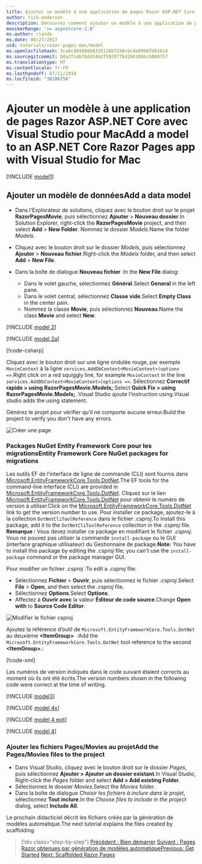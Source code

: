 ```yaml
---
title: Ajouter un modèle à une application de pages Razor ASP.NET Core avec Visual Studio pour Mac
author: rick-anderson
description: Découvrez comment ajouter un modèle à une application de pages Razor dans ASP.NET Core à l’aide de Visual Studio pour Mac.
monikerRange: '>= aspnetcore-2.0'
ms.author: riande
ms.date: 08/27/2017
uid: tutorials/razor-pages-mac/model
ms.openlocfilehash: 3ca6c9b9988b8335116b7248c6c4a89997d02b14
ms.sourcegitcommit: b8a2f14bf8dd346d7592977642b610bbcb0b0757
ms.translationtype: HT
ms.contentlocale: fr-FR
ms.lasthandoff: 07/11/2018
ms.locfileid: "38186756"
---
```

# <a name="add-a-model-to-an-aspnet-core-razor-pages-app-with-visual-studio-for-mac"></a><span data-ttu-id="7b6b4-103">Ajouter un modèle à une application de pages Razor ASP.NET Core avec Visual Studio pour Mac</span><span class="sxs-lookup"><span data-stu-id="7b6b4-103">Add a model to an ASP.NET Core Razor Pages app with Visual Studio for Mac</span></span>

[!INCLUDE [model1](../../includes/RP/model1.md)]

## <a name="add-a-data-model"></a><span data-ttu-id="7b6b4-104">Ajouter un modèle de données</span><span class="sxs-lookup"><span data-stu-id="7b6b4-104">Add a data model</span></span>

* <span data-ttu-id="7b6b4-105">Dans l’Explorateur de solutions, cliquez avec le bouton droit sur le projet **RazorPagesMovie**, puis sélectionnez **Ajouter** > **Nouveau dossier**.</span><span class="sxs-lookup"><span data-stu-id="7b6b4-105">In Solution Explorer, right-click the **RazorPagesMovie** project, and then select **Add** > **New Folder**.</span></span> <span data-ttu-id="7b6b4-106">Nommez le dossier *Models*.</span><span class="sxs-lookup"><span data-stu-id="7b6b4-106">Name the folder *Models*.</span></span>
* <span data-ttu-id="7b6b4-107">Cliquez avec le bouton droit sur le dossier *Models*, puis sélectionnez **Ajouter** > **Nouveau fichier**.</span><span class="sxs-lookup"><span data-stu-id="7b6b4-107">Right-click the *Models* folder, and then select **Add** > **New File**.</span></span>
* <span data-ttu-id="7b6b4-108">Dans la boîte de dialogue **Nouveau fichier** :</span><span class="sxs-lookup"><span data-stu-id="7b6b4-108">In the **New File** dialog:</span></span>

  * <span data-ttu-id="7b6b4-109">Dans le volet gauche, sélectionnez **Général**.</span><span class="sxs-lookup"><span data-stu-id="7b6b4-109">Select **General** in the left pane.</span></span>
  * <span data-ttu-id="7b6b4-110">Dans le volet central, sélectionnez **Classe vide**.</span><span class="sxs-lookup"><span data-stu-id="7b6b4-110">Select **Empty Class** in the center pain.</span></span>
  * <span data-ttu-id="7b6b4-111">Nommez la classe **Movie**, puis sélectionnez **Nouveau**.</span><span class="sxs-lookup"><span data-stu-id="7b6b4-111">Name the class **Movie** and select **New**.</span></span>

[!INCLUDE [model 2](../../includes/RP/model2.md)]

[!INCLUDE [model 2a](../../includes/RP/model2a.md)]

[!code-csharp[](../../tutorials/razor-pages/razor-pages-start/sample/RazorPagesMovie/Startup.cs?name=snippet_ConfigureServices2&highlight=3-6)]

<span data-ttu-id="7b6b4-112">Cliquez avec le bouton droit sur une ligne ondulée rouge, par exemple `MovieContext` à la ligne `services.AddDbContext<MovieContext>(options =>`.</span><span class="sxs-lookup"><span data-stu-id="7b6b4-112">Right click on a red squiggly line, for example `MovieContext` in the line `services.AddDbContext<MovieContext>(options =>`.</span></span> <span data-ttu-id="7b6b4-113">Sélectionnez **Correctif rapide > using RazorPagesMovie.Models;**.</span><span class="sxs-lookup"><span data-stu-id="7b6b4-113">Select **Quick Fix > using RazorPagesMovie.Models;**.</span></span> <span data-ttu-id="7b6b4-114">Visual Studio ajoute l’instruction using.</span><span class="sxs-lookup"><span data-stu-id="7b6b4-114">Visual studio adds the using statement.</span></span>

<span data-ttu-id="7b6b4-115">Générez le projet pour vérifier qu’il ne comporte aucune erreur.</span><span class="sxs-lookup"><span data-stu-id="7b6b4-115">Build the project to verify you don't have any errors.</span></span>

![Créer une page](model/red.png)

### <a name="entity-framework-core-nuget-packages-for-migrations"></a><span data-ttu-id="7b6b4-117">Packages NuGet Entity Framework Core pour les migrations</span><span class="sxs-lookup"><span data-stu-id="7b6b4-117">Entity Framework Core NuGet packages for migrations</span></span>

<span data-ttu-id="7b6b4-118">Les outils EF de l’interface de ligne de commande (CLI) sont fournis dans [Microsoft.EntityFrameworkCore.Tools.DotNet](https://www.nuget.org/packages/Microsoft.EntityFrameworkCore.Tools.DotNet).</span><span class="sxs-lookup"><span data-stu-id="7b6b4-118">The EF tools for the command-line interface (CLI) are provided in [Microsoft.EntityFrameworkCore.Tools.DotNet](https://www.nuget.org/packages/Microsoft.EntityFrameworkCore.Tools.DotNet).</span></span> <span data-ttu-id="7b6b4-119">Cliquez sur le lien [Microsoft.EntityFrameworkCore.Tools.DotNet](https://www.nuget.org/packages/Microsoft.EntityFrameworkCore.Tools.DotNet) pour obtenir le numéro de version à utiliser.</span><span class="sxs-lookup"><span data-stu-id="7b6b4-119">Click on the [Microsoft.EntityFrameworkCore.Tools.DotNet](https://www.nuget.org/packages/Microsoft.EntityFrameworkCore.Tools.DotNet) link to get the version number to use.</span></span> <span data-ttu-id="7b6b4-120">Pour installer ce package, ajoutez-le à la collection `DotNetCliToolReference` dans le fichier *.csproj*.</span><span class="sxs-lookup"><span data-stu-id="7b6b4-120">To install this package, add it to the `DotNetCliToolReference` collection in the *.csproj* file.</span></span> <span data-ttu-id="7b6b4-121">**Remarque :** Vous devez installer ce package en modifiant le fichier *.csproj*. Vous ne pouvez pas utiliser la commande `install-package` ou le GUI (interface graphique utilisateur) du Gestionnaire de package.</span><span class="sxs-lookup"><span data-stu-id="7b6b4-121">**Note:** You have to install this package by editing the *.csproj* file; you can't use the `install-package` command or the package manager GUI.</span></span>

<span data-ttu-id="7b6b4-122">Pour modifier un fichier *.csproj* :</span><span class="sxs-lookup"><span data-stu-id="7b6b4-122">To edit a *.csproj* file:</span></span>

* <span data-ttu-id="7b6b4-123">Sélectionnez **Fichier** > **Ouvrir**, puis sélectionnez le fichier *.csproj*.</span><span class="sxs-lookup"><span data-stu-id="7b6b4-123">Select **File** > **Open**, and then select the *.csproj* file.</span></span>
* <span data-ttu-id="7b6b4-124">Sélectionnez **Options**.</span><span class="sxs-lookup"><span data-stu-id="7b6b4-124">Select **Options**.</span></span>
* <span data-ttu-id="7b6b4-125">Affectez à **Ouvrir avec** la valeur **Éditeur de code source**.</span><span class="sxs-lookup"><span data-stu-id="7b6b4-125">Change **Open with** to **Source Code Editor**.</span></span>

![Modifier le fichier csproj](model/csproj.png)

<span data-ttu-id="7b6b4-127">Ajoutez la référence d’outil de `Microsoft.EntityFrameworkCore.Tools.DotNet` au deuxième **\<ItemGroup>**  :</span><span class="sxs-lookup"><span data-stu-id="7b6b4-127">Add the `Microsoft.EntityFrameworkCore.Tools.DotNet` tool reference to the second **\<ItemGroup>**.:</span></span>

[!code-xml[](../../tutorials/razor-pages/razor-pages-start/snapshot_cli_sample/RazorPagesMovie/RazorPagesMovie.cli.csproj?highlight=10)]

<span data-ttu-id="7b6b4-128">Les numéros de version indiqués dans le code suivant étaient corrects au moment où ils ont été écrits.</span><span class="sxs-lookup"><span data-stu-id="7b6b4-128">The version numbers shown in the following code were correct at the time of writing.</span></span>

[!INCLUDE [model3](../../includes/RP/model3.md)]

[!INCLUDE [model 4x](../../includes/RP/model4x.md)]

[!INCLUDE [model 4 exit](../../includes/RP/model4exit.md)]

[!INCLUDE [model 4](../../includes/RP/model4.md)]

### <a name="add-the-pagesmovies-files-to-the-project"></a><span data-ttu-id="7b6b4-129">Ajouter les fichiers Pages/Movies au projet</span><span class="sxs-lookup"><span data-stu-id="7b6b4-129">Add the Pages/Movies files to the project</span></span>

* <span data-ttu-id="7b6b4-130">Dans Visual Studio, cliquez avec le bouton droit sur le dossier *Pages*, puis sélectionnez **Ajouter > Ajouter un dossier existant**.</span><span class="sxs-lookup"><span data-stu-id="7b6b4-130">In Visual Studio, Right-click the *Pages* folder and select **Add > Add existing Folder**.</span></span>
* <span data-ttu-id="7b6b4-131">Sélectionnez le dossier *Movies*.</span><span class="sxs-lookup"><span data-stu-id="7b6b4-131">Select the *Movies* folder.</span></span>
* <span data-ttu-id="7b6b4-132">Dans la boîte de dialogue *Choisir les fichiers à inclure dans le projet*, sélectionnez **Tout inclure**.</span><span class="sxs-lookup"><span data-stu-id="7b6b4-132">In the *Choose files to include in the project* dialog, select **Include All**.</span></span>

<span data-ttu-id="7b6b4-133">Le prochain didacticiel décrit les fichiers créés par la génération de modèles automatique.</span><span class="sxs-lookup"><span data-stu-id="7b6b4-133">The next tutorial explains the files created by scaffolding.</span></span>

> [!div class="step-by-step"]
> <span data-ttu-id="7b6b4-134">[Précédent : Bien démarrer](xref:tutorials/razor-pages-mac/razor-pages-start)
> [Suivant : Pages Razor obtenues par génération de modèles automatique](xref:tutorials/razor-pages-mac/page)</span><span class="sxs-lookup"><span data-stu-id="7b6b4-134">[Previous: Get Started](xref:tutorials/razor-pages-mac/razor-pages-start)
[Next: Scaffolded Razor Pages](xref:tutorials/razor-pages-mac/page)</span></span>

